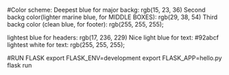 #Color scheme: 
Deepest blue for major backg: rgb(15, 23, 36)
Second backg color(lighter marine blue, for MIDDLE BOXES): rgb(29, 38, 54)
Third backg color (clean blue, for footer): rgb(255, 255, 255);

lightest blue for headers: rgb(17, 236, 229)
Nice light blue for text: #92abcf 
lightest white for text: rgb(255, 255, 255); 

#RUN FLASK 
export FLASK_ENV=development
export FLASK_APP=hello.py
flask run 


